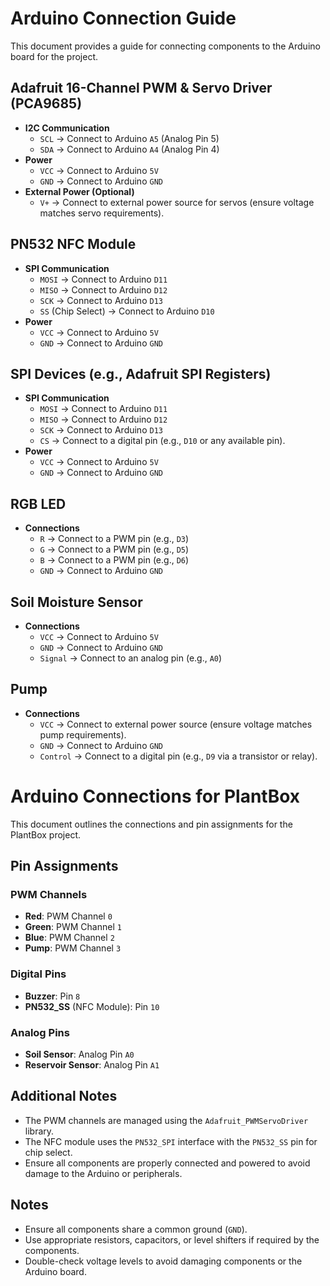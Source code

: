 # Arduino Connection Guide

This document provides a guide for connecting components to the Arduino board for the project.

## Adafruit 16-Channel PWM & Servo Driver (PCA9685)

- **I2C Communication**
  - `SCL` -> Connect to Arduino `A5` (Analog Pin 5)
  - `SDA` -> Connect to Arduino `A4` (Analog Pin 4)
- **Power**
  - `VCC` -> Connect to Arduino `5V`
  - `GND` -> Connect to Arduino `GND`
- **External Power (Optional)**
  - `V+` -> Connect to external power source for servos (ensure voltage matches servo requirements).

## PN532 NFC Module

- **SPI Communication**
  - `MOSI` -> Connect to Arduino `D11`
  - `MISO` -> Connect to Arduino `D12`
  - `SCK` -> Connect to Arduino `D13`
  - `SS` (Chip Select) -> Connect to Arduino `D10`
- **Power**
  - `VCC` -> Connect to Arduino `5V`
  - `GND` -> Connect to Arduino `GND`

## SPI Devices (e.g., Adafruit SPI Registers)

- **SPI Communication**
  - `MOSI` -> Connect to Arduino `D11`
  - `MISO` -> Connect to Arduino `D12`
  - `SCK` -> Connect to Arduino `D13`
  - `CS` -> Connect to a digital pin (e.g., `D10` or any available pin).
- **Power**
  - `VCC` -> Connect to Arduino `5V`
  - `GND` -> Connect to Arduino `GND`

## RGB LED

- **Connections**
  - `R` -> Connect to a PWM pin (e.g., `D3`)
  - `G` -> Connect to a PWM pin (e.g., `D5`)
  - `B` -> Connect to a PWM pin (e.g., `D6`)
  - `GND` -> Connect to Arduino `GND`

## Soil Moisture Sensor

- **Connections**
  - `VCC` -> Connect to Arduino `5V`
  - `GND` -> Connect to Arduino `GND`
  - `Signal` -> Connect to an analog pin (e.g., `A0`)

## Pump

- **Connections**
  - `VCC` -> Connect to external power source (ensure voltage matches pump requirements).
  - `GND` -> Connect to Arduino `GND`
  - `Control` -> Connect to a digital pin (e.g., `D9` via a transistor or relay).

# Arduino Connections for PlantBox

This document outlines the connections and pin assignments for the PlantBox project.

## Pin Assignments

### PWM Channels

- **Red**: PWM Channel `0`
- **Green**: PWM Channel `1`
- **Blue**: PWM Channel `2`
- **Pump**: PWM Channel `3`

### Digital Pins

- **Buzzer**: Pin `8`
- **PN532_SS** (NFC Module): Pin `10`

### Analog Pins

- **Soil Sensor**: Analog Pin `A0`
- **Reservoir Sensor**: Analog Pin `A1`

## Additional Notes

- The PWM channels are managed using the `Adafruit_PWMServoDriver` library.
- The NFC module uses the `PN532_SPI` interface with the `PN532_SS` pin for chip select.
- Ensure all components are properly connected and powered to avoid damage to the Arduino or peripherals.

## Notes

- Ensure all components share a common ground (`GND`).
- Use appropriate resistors, capacitors, or level shifters if required by the components.
- Double-check voltage levels to avoid damaging components or the Arduino board.
